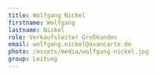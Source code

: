 ```yaml
---
title: Wolfgang Nickel
firstname: Wolfgang
lastname: Nickel
role: Verkaufsleiter Großkunden
email: wolfgang.nickel@avancarte.de
photo: /assets/media/wolfgang-nickel.jpg
group: Leitung
---
```

